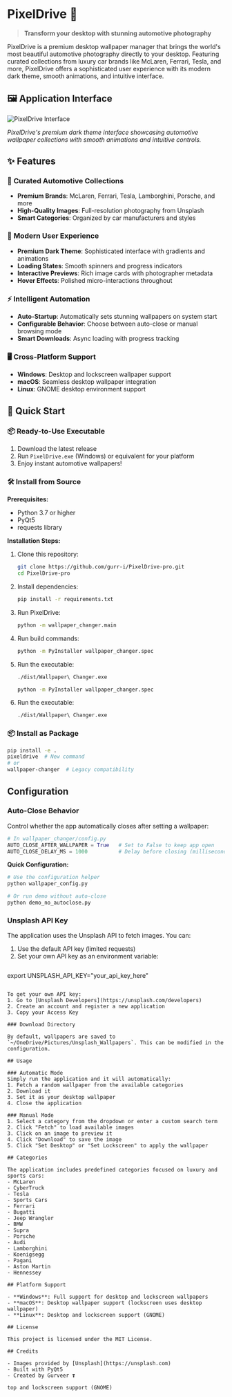 # PixelDrive 🚗

> **Transform your desktop with stunning automotive photography**

PixelDrive is a premium desktop wallpaper manager that brings the world's most beautiful automotive photography directly to your desktop. Featuring curated collections from luxury car brands like McLaren, Ferrari, Tesla, and more, PixelDrive offers a sophisticated user experience with its modern dark theme, smooth animations, and intuitive interface.

## 🖼️ **Application Interface**

![PixelDrive Interface](image.png)

*PixelDrive's premium dark theme interface showcasing automotive wallpaper collections with smooth animations and intuitive controls.*

## ✨ Features

### 🚗 **Curated Automotive Collections**
- **Premium Brands**: McLaren, Ferrari, Tesla, Lamborghini, Porsche, and more
- **High-Quality Images**: Full-resolution photography from Unsplash
- **Smart Categories**: Organized by car manufacturers and styles

### 🎨 **Modern User Experience**
- **Premium Dark Theme**: Sophisticated interface with gradients and animations
- **Loading States**: Smooth spinners and progress indicators
- **Interactive Previews**: Rich image cards with photographer metadata
- **Hover Effects**: Polished micro-interactions throughout

### ⚡ **Intelligent Automation**
- **Auto-Startup**: Automatically sets stunning wallpapers on system start
- **Configurable Behavior**: Choose between auto-close or manual browsing mode
- **Smart Downloads**: Async loading with progress tracking

### 🖥️ **Cross-Platform Support**
- **Windows**: Desktop and lockscreen wallpaper support
- **macOS**: Seamless desktop wallpaper integration
- **Linux**: GNOME desktop environment support

## 🚀 Quick Start

### 📦 **Ready-to-Use Executable**
1. Download the latest release
2. Run `PixelDrive.exe` (Windows) or equivalent for your platform
3. Enjoy instant automotive wallpapers!

### 🛠️ **Install from Source**

**Prerequisites:**
- Python 3.7 or higher
- PyQt5
- requests library

**Installation Steps:**
1. Clone this repository:
   ```bash
   git clone https://github.com/gurr-i/PixelDrive-pro.git
   cd PixelDrive-pro
   ```
2. Install dependencies:
   ```bash
   pip install -r requirements.txt
   ```
3. Run PixelDrive:
   ```bash
   python -m wallpaper_changer.main
   ```
4. Run build commands:
   ```bash
   python -m PyInstaller wallpaper_changer.spec
   ```
5. Run the executable:
   ```bash
   ./dist/Wallpaper\ Changer.exe
   ```
   ```bash
   python -m PyInstaller wallpaper_changer.spec
   ```
6. Run the executable:
   ```bash
   ./dist/Wallpaper\ Changer.exe
   ```

### 📦 **Install as Package**

```bash
pip install -e .
pixeldrive  # New command
# or
wallpaper-changer  # Legacy compatibility
```

## Configuration

### Auto-Close Behavior

Control whether the app automatically closes after setting a wallpaper:

```python
# In wallpaper_changer/config.py
AUTO_CLOSE_AFTER_WALLPAPER = True   # Set to False to keep app open
AUTO_CLOSE_DELAY_MS = 1000          # Delay before closing (milliseconds)
```

**Quick Configuration:**
```bash
# Use the configuration helper
python wallpaper_config.py

# Or run demo without auto-close
python demo_no_autoclose.py
```

### Unsplash API Key

The application uses the Unsplash API to fetch images. You can:

1. Use the default API key (limited requests)
2. Set your own API key as an environment variable:
   ```bash
export UNSPLASH_API_KEY="your_api_key_here"
```

To get your own API key:
1. Go to [Unsplash Developers](https://unsplash.com/developers)
2. Create an account and register a new application
3. Copy your Access Key

### Download Directory

By default, wallpapers are saved to `~/OneDrive/Pictures/Unsplash_Wallpapers`. This can be modified in the configuration.

## Usage

### Automatic Mode
Simply run the application and it will automatically:
1. Fetch a random wallpaper from the available categories
2. Download it
3. Set it as your desktop wallpaper
4. Close the application

### Manual Mode
1. Select a category from the dropdown or enter a custom search term
2. Click "Fetch" to load available images
3. Click on an image to preview it
4. Click "Download" to save the image
5. Click "Set Desktop" or "Set Lockscreen" to apply the wallpaper

## Categories

The application includes predefined categories focused on luxury and sports cars:
- McLaren
- CyberTruck
- Tesla
- Sports Cars
- Ferrari
- Bugatti
- Jeep Wrangler
- BMW
- Supra
- Porsche
- Audi
- Lamborghini
- Koenigsegg
- Pagani
- Aston Martin
- Hennessey

## Platform Support

- **Windows**: Full support for desktop and lockscreen wallpapers
- **macOS**: Desktop wallpaper support (lockscreen uses desktop wallpaper)
- **Linux**: Desktop and lockscreen support (GNOME)

## License

This project is licensed under the MIT License.

## Credits

- Images provided by [Unsplash](https://unsplash.com)
- Built with PyQt5
- Created by Gurveer ❣️

top and lockscreen support (GNOME)
